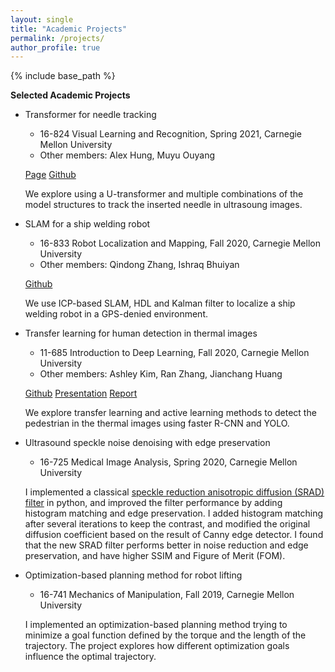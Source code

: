 ```yaml
---
layout: single
title: "Academic Projects"
permalink: /projects/
author_profile: true
---
```


{% include base_path %}

**Selected Academic Projects**

* Transformer for needle tracking
    * 16-824 Visual Learning and Recognition, Spring 2021, Carnegie Mellon University
    * Other members: Alex Hung, Muyu Ouyang

    [Page](https://sites.google.com/andrew.cmu.edu/16824-project/home) [Github](https://github.com/aL3x-O-o-Hung/TransformerForUltrasoundNeedleTracking)
    
    We explore using a U-transformer and multiple combinations of the model structures to track the inserted needle in ultrasoung images.

* SLAM for a ship welding robot
    * 16-833 Robot Localization and Mapping, Fall 2020, Carnegie Mellon University
    * Other members: Qindong Zhang, Ishraq Bhuiyan
    
    [Github](https://github.com/IshraqBhuiyan/slam_project)
    
    We use ICP-based SLAM, HDL and Kalman filter to localize a ship welding robot in a GPS-denied environment.

* Transfer learning for human detection in thermal images
    * 11-685 Introduction to Deep Learning, Fall 2020, Carnegie Mellon University
    * Other members: Ashley Kim, Ran Zhang, Jianchang Huang
    
    [Github](https://github.com/aliciachenw/11785-project-transfer-learning) [Presentation](https://www.youtube.com/watch?v=uHPqJcPMQDw) [Report](https://drive.google.com/file/d/1SSWwAOS04VDqUeSrs6hrdaNefBIYWp33/view)
    
    We explore transfer learning and active learning methods to detect the pedestrian in the thermal images using faster R-CNN and YOLO.

* Ultrasound speckle noise denoising with edge preservation
    * 16-725 Medical Image Analysis, Spring 2020, Carnegie Mellon University
    
    I implemented a classical [speckle reduction anisotropic diffusion (SRAD) filter](https://ieeexplore.ieee.org/abstract/document/1097762?casa_token=jbr0XBjReUoAAAAA:5VSU6ZPp58SCIlTv2tpWco_Ndtaow_l0-FWyvjgZ7Lzfip2TYSmHQ6EPOTHoSGJbWGYg7MxO) in python, and improved the filter performance by adding histogram matching and edge preservation. I added histogram matching after several iterations to keep the contrast, and modified the original diffusion coefficient based on the result of Canny edge detector. I found that the new SRAD filter performs better in noise reduction and edge preservation, and have higher SSIM and Figure of Merit (FOM).

* Optimization-based planning method for robot lifting
    * 16-741 Mechanics of Manipulation, Fall 2019, Carnegie Mellon University
    
    I implemented an optimization-based planning method trying to minimize a goal function defined by the torque and the length of the trajectory. The project explores how different optimization goals influence the optimal trajectory.
